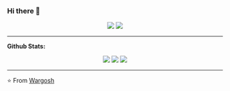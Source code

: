 ### Hi there 👋

<!--
**Wargosh/Wargosh** is a ✨ _special_ ✨ repository because its `README.md` (this file) appears on your GitHub profile.

Here are some ideas to get you started:

- 🔭 I’m currently working on ...
- 🌱 I’m currently learning ...
- 👯 I’m looking to collaborate on ...
- 🤔 I’m looking for help with ...
- 💬 Ask me about ...
- 📫 How to reach me: ...
- 😄 Pronouns: ...
- ⚡ Fun fact: ...
-->
<p align="center">
    <a href="https://twitter.com/Wargosh3"><img src="https://img.shields.io/badge/twitter-%231FA1F1?style=flat&logo=twitter&logoColor=white"/></a>
    <a href="https://www.linkedin.com/in/erick-jara-2a21a7157/"><img src="https://img.shields.io/badge/linkedin-%230177B5?style=flat&logo=linkedin&logoColor=white"/></a>
    <!--<a href="https://www.youtube.com/channel/UC-ULxMm3-0_5lHCTGdfM5gA/featured"><img src="https://img.shields.io/badge/youtube-%23FF0000?style=flat&logo=youtube&logoColor=white"/></a>-->
</p>

---

**Github Stats:**

<p align="center">
  <img src="https://github-readme-stats.vercel.app/api?username=Wargosh)](https://github.com/anuraghazra/github-readme-stats">

  <img src="https://github-readme-stats.vercel.app/api?username=Wargosh&hide=stars&show_icons=true&theme=dracula&line_height=32">
  <img src="https://github-readme-stats.vercel.app/api/top-langs/?username=verma-anushka&count_private=true&theme=dracula">

</p>

---

⭐ From [Wargosh](https://github.com/Wargosh)
